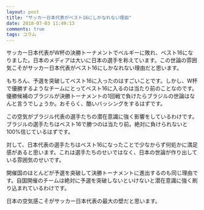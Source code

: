 ```yaml
---
layout: post
title: "サッカー日本代表がベスト16にしかなれない理由"
date: 2018-07-03 11:49:13
comments: true
tags: コラム
---
```


サッカー日本代表がW杯の決勝トーナメントでベルギーに敗れ、ベスト16になりました。日本のメディアは大いに日本の選手を称えています。この世論の雰囲気こそがサッカー日本代表がベスト16にしかなれない理由だと思います。

もちろん、予選を突破してベスト16に入ったのはすごいことです。しかし、W杯で優勝するようなチームにとってベスト16に入るのは当たり前のことなのです。優勝候補のブラジルが決勝トーナメントの1回戦で負けたらブラジルの世論はなんと言うでしょうか。おそらく、酷いバッシングをするはずです。

この空気がブラジル代表の選手たちの潜在意識に強く影響をしているわけです。ブラジルの選手たちはベスト16で勝つのは当たり前。絶対に負けられないと100%信じているはずです。

対して、日本代表の選手たちはベスト16になったことで少なからず何処かに満足感があると思います。これは選手たちのせいではなく、日本の世論が作り出している雰囲気のせいです。

開催国のほとんどが予選を突破して決勝トーナメントに進出するのも同じ理由です。自国開催のチームは絶対に予選を突破しないといけないと潜在意識に強く刷り込まれているわけです。

日本の空気感こそがサッカー日本代表の最大の壁だと思います。
